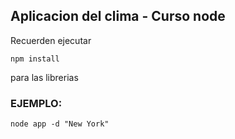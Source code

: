 ## Aplicacion del clima - Curso node

Recuerden ejecutar

```
npm install 
```

para las librerias

### EJEMPLO:
```
node app -d "New York"
```

